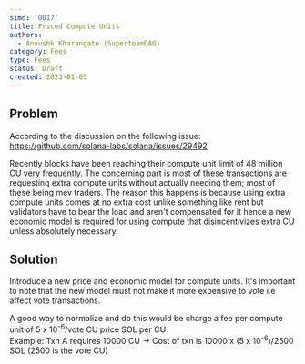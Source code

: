 ```yaml
---
simd: '0017'
title: Priced Compute Units
authors:
  - Anoushk Kharangate (SuperteamDAO)
category: Fees
type: Fees
status: Draft
created: 2023-01-05
---
```


## Problem
According to the discussion on the following issue:
https://github.com/solana-labs/solana/issues/29492

Recently blocks have been reaching their compute unit limit of 48 million CU very frequently. The concerning part is most of these transactions
are requesting extra compute units without actually needing them; most of these being mev traders. The reason this happens is because
using extra compute units comes at no extra cost unlike something like rent but validators have to bear the load and aren't compensated for it
hence a new economic model is required for using compute that disincentivizes extra CU unless absolutely necessary.

## Solution
Introduce a new price and economic model for compute units. It's important to note that the new model must not make it more expensive to vote i.e affect vote
transactions.

A good way to normalize and do this would be charge a fee per compute unit of 5 x 10<sup>-6</sup>/vote CU price SOL per CU<br/>
Example: Txn A requires 10000 CU -> Cost of txn is 10000 x (5 x 10<sup>-6</sup>)/2500 SOL (2500 is the vote CU)
